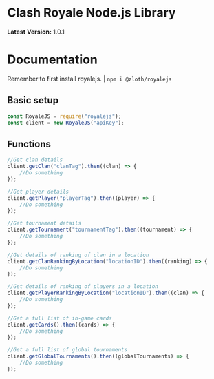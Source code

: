 # **Clash Royale Node.js Library**

**Latest Version:** 1.0.1

# **Documentation**
Remember to first install royalejs. | `npm i @zloth/royalejs`

## **Basic setup**
```javascript
const RoyaleJS = require("royalejs");
const client = new RoyaleJS("apiKey");
```

## **Functions**
```javascript
//Get clan details
client.getClan("clanTag").then((clan) => {
    //Do something
});

//Get player details
client.getPlayer("playerTag").then((player) => {
    //Do something
});

//Get tournament details
client.getTournament("tournamentTag").then((tournament) => {
    //Do something
});

//Get details of ranking of clan in a location
client.getClanRankingByLocation("locationID").then((ranking) => {
    //Do something
});

//Get details of ranking of players in a location
client.getPlayerRankingByLocation("locationID").then((clan) => {
    //Do something
});

//Get a full list of in-game cards
client.getCards().then((cards) => {
    //Do something
});

//Get a full list of global tournaments
client.getGlobalTournaments().then((globalTournaments) => {
    //Do something
});
```